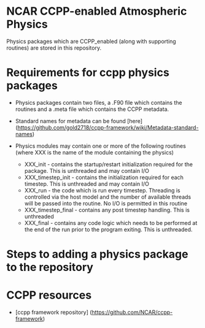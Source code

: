 # NCAR CCPP-enabled Atmospheric Physics

Physics packages which are CCPP_enabled (along with supporting routines) are stored in this repository.

# Requirements for ccpp physics packages

* Physics packages contain two files, a .F90 file which contains the routines and a .meta file which contains the CCPP metadata.

* Standard names for metadata can be found [here] (https://github.com/gold2718/ccpp-framework/wiki/Metadata-standard-names)

* Physics modules may contain one or more of the following routines (where XXX is the name of the module containing the physics)
  * XXX_init - contains the startup/restart initialization required for the package.  This is unthreaded and may contain I/O
  * XXX_timestep_init - contains the initialization required for each timestep.  This is unthreaded and may contain I/O
  * XXX_run - the code which is run every timestep.  Threading is controlled via the host model and the number of available threads will be passed into the routine.  No I/O is permitted in this routine
  * XXX_timestep_final - contains any post timestep handling.  This is unthreaded
  * XXX_final -  contains any code logic which needs to be performed at the end of the run prior to the program exiting.  This is unthreaded.

# Steps to adding a physics package to the repository

# CCPP resources

* [ccpp framework repository] (https://github.com/NCAR/ccpp-framework)

